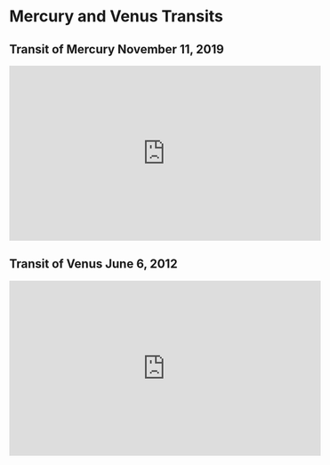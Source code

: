 # Mercury and Venus Transits

## Transit of Mercury November 11, 2019

<iframe width="560" height="315" src="https://www.youtube.com/embed/z2gX5oYAJaQ?si=-xtc-3BpZwtlaDLy" title="YouTube video player" frameborder="0" allow="accelerometer; autoplay; clipboard-write; encrypted-media; gyroscope; picture-in-picture; web-share" allowfullscreen></iframe>

## Transit of Venus June 6, 2012

<iframe width="560" height="315" src="https://www.youtube.com/embed/kQKesHhBAhI?si=wD0zwHKSOZ3dbNq6" title="YouTube video player" frameborder="0" allow="accelerometer; autoplay; clipboard-write; encrypted-media; gyroscope; picture-in-picture; web-share" allowfullscreen></iframe>
